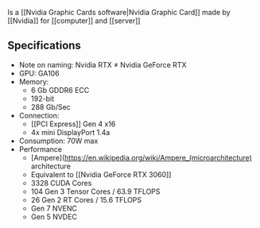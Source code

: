 Is a [[Nvidia Graphic Cards software|Nvidia Graphic Card]] made by [[Nvidia]] for [[computer]] and [[server]]
## Specifications
- Note on naming: Nvidia RTX ≠ Nvidia GeForce RTX
- GPU: GA106
- Memory:
	- 6 Gb GDDR6 ECC
	- 192-bit
	- 288 Gb/Sec
- Connection: 
	- [[PCI Express]] Gen 4 x16
	- 4x mini DisplayPort 1.4a
- Consumption: 70W max
- Performance
	- [Ampere](https://en.wikipedia.org/wiki/Ampere_(microarchitecture) architecture
	- Equivalent to [[Nvidia GeForce RTX 3060]] 
	- 3328 CUDA Cores
	- 104 Gen 3 Tensor Cores / 63.9 TFLOPS
	- 26 Gen 2 RT Cores / 15.6 TFLOPS
	- Gen 7 NVENC
	- Gen 5 NVDEC